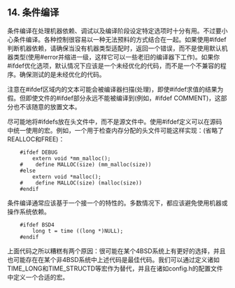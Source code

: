 ## 14. 条件编译 ##

条件编译在处理机器依赖、调试以及编译阶段设定特定选项时十分有用。不过要小心条件编译。各种控制很容易以一种无法预料的方式结合在一起。如果使用#ifdef判断机器依赖，请确保当没有机器类型适配时，返回一个错误，而不是使用默认机器类型(使用#error并缩进一级，这样它可以一些老旧的编译器下工作)。如果你#ifdef优化选项，默认情况下应该是一个未经优化的代码，而不是一个不兼容的程序。确保测试的是未经优化的代码。

注意在#ifdef区域内的文本可能会被编译器扫描(处理)，即使#ifdef求值的结果为假。但即使文件的#ifdef部分永远不能被编译到(例如，#ifdef COMMENT)，这部分也不该随意的放置文本。

尽可能地将#ifdefs放在头文件中，而不是源文件中。使用#ifdef定义可以在源码中统一使用的宏。例如，一个用于检查内存分配的头文件可能这样实现：(省略了REALLOC和FREE)：

```
    #ifdef DEBUG
        extern void *mm_malloc();
    #    define MALLOC(size) (mm_malloc(size))
    #else
        extern void *malloc();
    #    define MALLOC(size) (malloc(size))
    #endif
```

条件编译通常应该基于一个接一个的特性的。多数情况下，都应该避免使用机器或操作系统依赖。

```
    #ifdef BSD4
        long t = time ((long *)NULL);
    #endif
```

上面代码之所以糟糕有两个原因：很可能在某个4BSD系统上有更好的选择，并且也可能存在在某个非4BSD系统中上述代码是最佳代码。我们可以通过定义诸如TIME\_LONG和TIME\_STRUCTD等宏作为替代，并且在诸如config.h的配置文件中定义一个合适的宏。